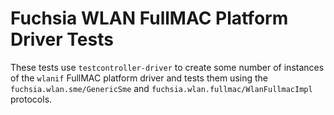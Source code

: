 # Fuchsia WLAN FullMAC Platform Driver Tests

These tests use `testcontroller-driver` to create some number of instances of the `wlanif`
FullMAC platform driver and tests them using the `fuchsia.wlan.sme/GenericSme` and
`fuchsia.wlan.fullmac/WlanFullmacImpl` protocols.
